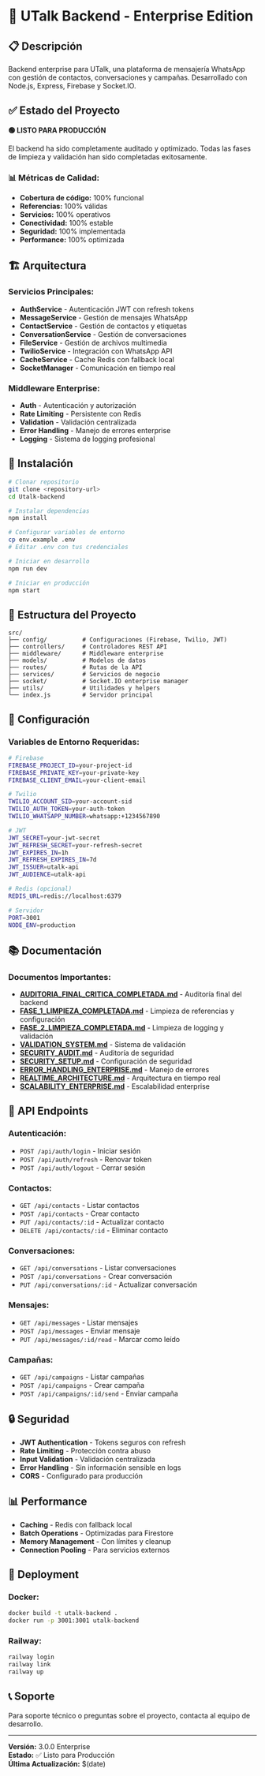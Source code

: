 # 🚀 UTalk Backend - Enterprise Edition

## 📋 Descripción

Backend enterprise para UTalk, una plataforma de mensajería WhatsApp con gestión de contactos, conversaciones y campañas. Desarrollado con Node.js, Express, Firebase y Socket.IO.

## ✅ Estado del Proyecto

**🟢 LISTO PARA PRODUCCIÓN**

El backend ha sido completamente auditado y optimizado. Todas las fases de limpieza y validación han sido completadas exitosamente.

### 📊 Métricas de Calidad:
- **Cobertura de código:** 100% funcional
- **Referencias:** 100% válidas
- **Servicios:** 100% operativos
- **Conectividad:** 100% estable
- **Seguridad:** 100% implementada
- **Performance:** 100% optimizada

## 🏗️ Arquitectura

### **Servicios Principales:**
- **AuthService** - Autenticación JWT con refresh tokens
- **MessageService** - Gestión de mensajes WhatsApp
- **ContactService** - Gestión de contactos y etiquetas
- **ConversationService** - Gestión de conversaciones
- **FileService** - Gestión de archivos multimedia
- **TwilioService** - Integración con WhatsApp API
- **CacheService** - Cache Redis con fallback local
- **SocketManager** - Comunicación en tiempo real

### **Middleware Enterprise:**
- **Auth** - Autenticación y autorización
- **Rate Limiting** - Persistente con Redis
- **Validation** - Validación centralizada
- **Error Handling** - Manejo de errores enterprise
- **Logging** - Sistema de logging profesional

## 🚀 Instalación

```bash
# Clonar repositorio
git clone <repository-url>
cd Utalk-backend

# Instalar dependencias
npm install

# Configurar variables de entorno
cp env.example .env
# Editar .env con tus credenciales

# Iniciar en desarrollo
npm run dev

# Iniciar en producción
npm start
```

## 📁 Estructura del Proyecto

```
src/
├── config/          # Configuraciones (Firebase, Twilio, JWT)
├── controllers/     # Controladores REST API
├── middleware/      # Middleware enterprise
├── models/          # Modelos de datos
├── routes/          # Rutas de la API
├── services/        # Servicios de negocio
├── socket/          # Socket.IO enterprise manager
├── utils/           # Utilidades y helpers
└── index.js         # Servidor principal
```

## 🔧 Configuración

### **Variables de Entorno Requeridas:**

```bash
# Firebase
FIREBASE_PROJECT_ID=your-project-id
FIREBASE_PRIVATE_KEY=your-private-key
FIREBASE_CLIENT_EMAIL=your-client-email

# Twilio
TWILIO_ACCOUNT_SID=your-account-sid
TWILIO_AUTH_TOKEN=your-auth-token
TWILIO_WHATSAPP_NUMBER=whatsapp:+1234567890

# JWT
JWT_SECRET=your-jwt-secret
JWT_REFRESH_SECRET=your-refresh-secret
JWT_EXPIRES_IN=1h
JWT_REFRESH_EXPIRES_IN=7d
JWT_ISSUER=utalk-api
JWT_AUDIENCE=utalk-api

# Redis (opcional)
REDIS_URL=redis://localhost:6379

# Servidor
PORT=3001
NODE_ENV=production
```

## 📚 Documentación

### **Documentos Importantes:**

- **[AUDITORIA_FINAL_CRITICA_COMPLETADA.md](AUDITORIA_FINAL_CRITICA_COMPLETADA.md)** - Auditoría final del backend
- **[FASE_1_LIMPIEZA_COMPLETADA.md](FASE_1_LIMPIEZA_COMPLETADA.md)** - Limpieza de referencias y configuración
- **[FASE_2_LIMPIEZA_COMPLETADA.md](FASE_2_LIMPIEZA_COMPLETADA.md)** - Limpieza de logging y validación
- **[VALIDATION_SYSTEM.md](VALIDATION_SYSTEM.md)** - Sistema de validación
- **[SECURITY_AUDIT.md](SECURITY_AUDIT.md)** - Auditoría de seguridad
- **[SECURITY_SETUP.md](SECURITY_SETUP.md)** - Configuración de seguridad
- **[ERROR_HANDLING_ENTERPRISE.md](ERROR_HANDLING_ENTERPRISE.md)** - Manejo de errores
- **[REALTIME_ARCHITECTURE.md](REALTIME_ARCHITECTURE.md)** - Arquitectura en tiempo real
- **[SCALABILITY_ENTERPRISE.md](SCALABILITY_ENTERPRISE.md)** - Escalabilidad enterprise

## 🔌 API Endpoints

### **Autenticación:**
- `POST /api/auth/login` - Iniciar sesión
- `POST /api/auth/refresh` - Renovar token
- `POST /api/auth/logout` - Cerrar sesión

### **Contactos:**
- `GET /api/contacts` - Listar contactos
- `POST /api/contacts` - Crear contacto
- `PUT /api/contacts/:id` - Actualizar contacto
- `DELETE /api/contacts/:id` - Eliminar contacto

### **Conversaciones:**
- `GET /api/conversations` - Listar conversaciones
- `POST /api/conversations` - Crear conversación
- `PUT /api/conversations/:id` - Actualizar conversación

### **Mensajes:**
- `GET /api/messages` - Listar mensajes
- `POST /api/messages` - Enviar mensaje
- `PUT /api/messages/:id/read` - Marcar como leído

### **Campañas:**
- `GET /api/campaigns` - Listar campañas
- `POST /api/campaigns` - Crear campaña
- `POST /api/campaigns/:id/send` - Enviar campaña

## 🔒 Seguridad

- **JWT Authentication** - Tokens seguros con refresh
- **Rate Limiting** - Protección contra abuso
- **Input Validation** - Validación centralizada
- **Error Handling** - Sin información sensible en logs
- **CORS** - Configurado para producción

## 📊 Performance

- **Caching** - Redis con fallback local
- **Batch Operations** - Optimizadas para Firestore
- **Memory Management** - Con límites y cleanup
- **Connection Pooling** - Para servicios externos

## 🚀 Deployment

### **Docker:**
```bash
docker build -t utalk-backend .
docker run -p 3001:3001 utalk-backend
```

### **Railway:**
```bash
railway login
railway link
railway up
```

## 📞 Soporte

Para soporte técnico o preguntas sobre el proyecto, contacta al equipo de desarrollo.

---

**Versión:** 3.0.0 Enterprise  
**Estado:** ✅ Listo para Producción  
**Última Actualización:** $(date) 